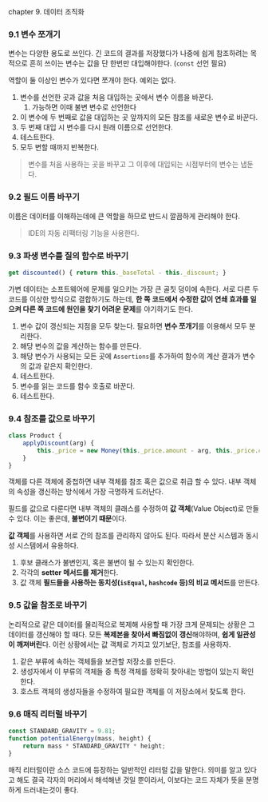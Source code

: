 chapter 9. 데이터 조직화

### 9.1 변수 쪼개기

변수는 다양한 용도로 쓰인다.
긴 코드의 결과를 저장했다가 나중에 쉽게 참조하려는 목적으로 흔히 쓰이는 변수는 값을 단 한번만 대입해야한다. (`const` 선언 필요)

역할이 둘 이상인 변수가 있다면 쪼개야 한다. 예외는 없다.

1. 변수를 선언한 곳과 값을 처음 대입하는 곳에서 변수 이름을 바꾼다. 
	1. 가능하면 이때 불변 변수로 선언한다
2. 이 변수에 두 번째로 값을 대입하는 곳 앞까지의 모든 참조를 새로운 변수로 바꾼다.
3. 두 번째 대입 시 변수를 다시 원래 이름으로 선언한다.
4. 테스트한다.
5. 모두 변할 때까지 반복한다.

> 변수를 처음 사용하는 곳을 바꾸고 그 이후에 대입되는 시점부터의 변수는 냅둔다.

### 9.2 필드 이름 바꾸기

이름은 데이터를 이해하는데에 큰 역할을 하므로 반드시 깔끔하게 관리해야 한다.

> IDE의 자동 리팩터링 기능을 사용한다.

### 9.3 파생 변수를 질의 함수로 바꾸기

```javascript
get discounted() { return this._baseTotal - this._discount; }
```

가변 데이터는 소프트웨어에 문제를 일으키는 가장 큰 골칫 덩이에 속한다.
서로 다른 두 코드를 이상한 방식으로 결합하기도 하는데, 
**한 쪽 코드에서 수정한 값이 연쇄 효과를 일으켜 다른 쪽 코드에 원인을 찾기 어려운 문제**를 야기하기도 한다.

1. 변수 값이 갱신되는 지점을 모두 찾는다. 필요하면 **변수 쪼개기**를 이용해서 모두 분리한다.
2. 해당 변수의 값을 계산하는 함수를 만든다.
3. 해당 변수가 사용되는 모든 곳에 `Assertions`를 추가하여 함수의 계산 결과가 변수의 값과 같은지 확인한다.
4. 테스트한다.
5. 변수를 읽는 코드를 함수 호출로 바꾼다.
6. 테스트한다.

### 9.4 참조를 값으로 바꾸기

```javascript
class Product {
	applyDiscount(arg) {
		this._price = new Money(this._price.amount - arg, this._price.currency);
	}
}
```

객체를 다른 객체에 중첩하면 내부 객체를 참조 혹은 값으로 취급 할 수 있다. 내부 객체의 속성을 갱신하는 방식에서 가장 극명하게 드러난다.

필드를 값으로 다룬다면 내부 객체의 클래스를 수정하여 **값 객체**(Value Object)로 만들 수 있다. 이는 좋은데, **불변이기 때문**이다.

**값 객체**를 사용하면 서로 간의 참조를 관리하지 않아도 된다. 따라서 분산 시스템과 동시성 시스템에서 유용하다.

1. 후보 클래스가 불변인지, 혹은 불변이 될 수 있는지 확인한다.
2. 각각의 **setter 메서드를 제거**한다.
3. 값 객체 **필드들을 사용하는 동치성(`isEqual`, `hashcode` 등)의 비교 메서드**를 만든다.

### 9.5 값을 참조로 바꾸기

논리적으로 같은 데이터를 물리적으로 복제해 사용할 때 가장 크게 문제되는 상황은 그 데이터를 갱신해야 할 때다.
모든 **복제본을 찾아서 빠짐없이 갱신**해야하며, **쉽게 일관성이 깨져버린**다. 이런 상황에서는 값 객체로 가지고 있기보단, 참조를 사용하자.

1. 같은 부류에 속하는 객체들을 보관할 저장소를 만든다.
2. 생성자에서 이 부류의 객체들 중 특정 객체를 정확히 찾아내는 방법이 있는지 확인한다.
3. 호스트 객체의 생성자들을 수정하여 필요한 객체를 이 저장소에서 찾도록 한다.

### 9.6 매직 리터럴 바꾸기

```javascript
const STANDARD_GRAVITY = 9.81;
function potentialEnergy(mass, height) {
	return mass * STANDARD_GRAVITY * height;
}
```

매직 리터럴이란 소스 코드에 등장하는 일반적인 리터럴 값을 말한다.
의미를 알고 있다고 해도 결국 각자의 머리에서 해석해낸 것일 뿐이라서, 이보다는 코드 자체가 뜻을 분명하게 드러내는것이 좋다.

